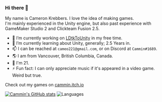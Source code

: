 <!--
**Cammin/Cammin** is a ✨ _special_ ✨ repository because its `README.md` (this file) appears on your GitHub profile.

Here are some ideas to get you started:

- 🔭 I’m currently working on ...
- 🌱 I’m currently learning ...
- 👯 I’m looking to collaborate on ...
- 🤔 I’m looking for help with ...
- 💬 Ask me about ...
- 📫 How to reach me: ...
- 😄 Pronouns: ...
- ⚡ Fun fact: ...
-->

### Hi there 👋

My name is Cameron Krebbers. I love the idea of making games.  
I'm mainly experienced in the Unity engine, but also past experience with GameMaker Studio 2 and Clickteam Fusion 2.5.

- 🔭 I’m currently working on [LDtkToUnity](https://github.com/Cammin/LDtkUnity) in my free time.
- 🌱 I’m currently learning about Unity, generally; 2.5 Years in.
- 📫 I can be reached at `cameo221@gmail.com`, or on Discord at `Cammin#1689`.
- 🌎 I am from Vancouver, British Columbia, Canada.
- 📆 I'm 21.
- ⚡ Fun fact: I can only appreciate music if it's appeared in a video game. Weird but true.

Check out my games on [cammin.itch.io](https://cammin.itch.io/)

[![Cammin's GitHub stats](https://github-readme-stats.vercel.app/api?username=Cammin)](https://github.com/Cammin/github-readme-stats)
![Languages](https://github-readme-stats.vercel.app/api/top-langs/?username=Cammin&layout=compact)


